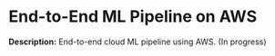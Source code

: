 # End-to-End ML Pipeline on AWS

  
**Description:** End-to-end cloud ML pipeline using AWS. (In progress)